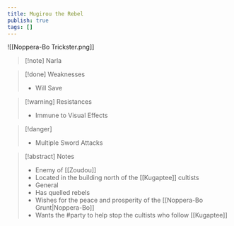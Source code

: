 ```yaml
---
title: Mugirou the Rebel
publish: true
tags: []
---
```

![[Noppera-Bo Trickster.png]]
> [!note] Narla
> <span style="font-family: 'Lucida Handwriting'; font-optical-sizing: auto; font-style: normal; word-break: break-word;"><span/>

> [!done] Weaknesses
> - Will Save

> [!warning] Resistances
> - Immune to Visual Effects

> [!danger]
> - Multiple Sword Attacks

> [!abstract] Notes
> - Enemy of [[Zoudou]]
> - Located in the building north of the [[Kugaptee]] cultists
> - General
> - Has quelled rebels
> - Wishes for the peace and prosperity of the [[Noppera-Bo Grunt|Noppera-Bo]]
> - Wants the #party to help stop the cultists who follow [[Kugaptee]]